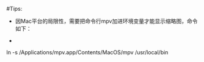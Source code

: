 #Tips:
- 因Mac平台的局限性，需要把命令行mpv加进环境变量才能显示缩略图，命令如下：
- ```
ln -s /Applications/mpv.app/Contents/MacOS/mpv /usr/local/bin
```
